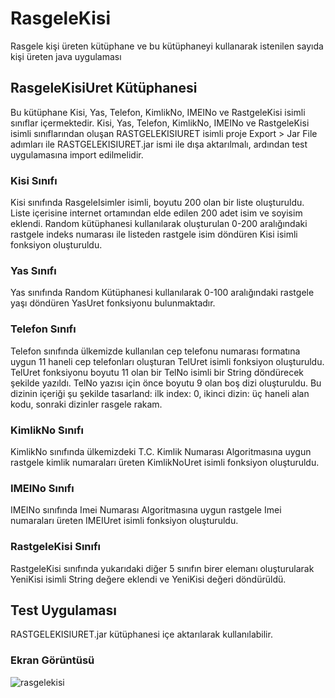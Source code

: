 # RasgeleKisi
Rasgele kişi üreten kütüphane ve bu kütüphaneyi kullanarak istenilen sayıda kişi üreten java uygulaması
## RasgeleKisiUret Kütüphanesi
Bu kütüphane Kisi, Yas, Telefon, KimlikNo, IMEINo ve RastgeleKisi  isimli sınıflar içermektedir. 
Kisi, Yas, Telefon, KimlikNo, IMEINo ve RastgeleKisi isimli sınıflarından oluşan RASTGELEKISIURET isimli proje Export > Jar File adımları ile RASTGELEKISIURET.jar ismi ile dışa aktarılmalı, ardından test uygulamasına import edilmelidir. 

### Kisi Sınıfı
Kisi sınıfında RasgeleIsimler isimli, boyutu 200 olan bir liste oluşturuldu. Liste içerisine internet ortamından elde edilen 200 adet isim ve soyisim eklendi. Random kütüphanesi kullanılarak oluşturulan 0-200 aralığındaki rastgele indeks numarası ile listeden rastgele isim döndüren Kisi isimli fonksiyon oluşturuldu.

###  Yas Sınıfı
Yas sınıfında Random Kütüphanesi kullanılarak 0-100 aralığındaki rastgele yaşı döndüren YasUret fonksiyonu bulunmaktadır.

###  Telefon Sınıfı
Telefon sınıfında ülkemizde kullanılan cep telefonu numarası formatına uygun 11 haneli cep telefonları oluşturan TelUret isimli fonksiyon oluşturuldu. TelUret fonksiyonu boyutu 11 olan bir TelNo isimli bir String döndürecek şekilde yazıldı. TelNo yazısı için önce boyutu 9 olan boş dizi oluşturuldu.
Bu dizinin içeriği şu şekilde tasarland: ilk index: 0, ikinci dizin: üç haneli alan kodu, sonraki dizinler rasgele rakam.

###  KimlikNo Sınıfı 
KimlikNo sınıfında ülkemizdeki T.C. Kimlik Numarası Algoritmasına uygun rastgele kimlik numaraları üreten KimlikNoUret isimli fonksiyon oluşturuldu.

### IMEINo Sınıfı 
IMEINo sınıfında Imei Numarası Algoritmasına uygun rastgele Imei numaraları üreten IMEIUret isimli fonksiyon oluşturuldu.

###  RastgeleKisi Sınıfı 
RastgeleKisi sınıfında yukarıdaki diğer 5 sınıfın birer elemanı oluşturularak YeniKisi isimli String değere eklendi ve YeniKisi değeri döndürüldü. 

## Test Uygulaması 
RASTGELEKISIURET.jar  kütüphanesi içe aktarılarak kullanılabilir.

### Ekran Görüntüsü


![rasgelekisi](https://user-images.githubusercontent.com/122473354/220963023-95ec2859-90de-4453-bb70-7f1cfafbd9e1.png)
